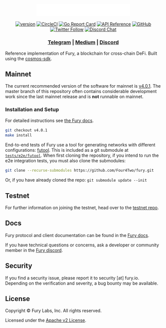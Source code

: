 <p align="center">
  <img src="./fury-logo.svg" width="300">
</p>

<div align="center">

[![version](https://img.shields.io/github/tag/four4two/fury.svg)](https://github.com/four4two/fury/releases/latest)
[![CircleCI](https://circleci.com/gh/Four4Two/fury/tree/master.svg?style=shield)](https://circleci.com/gh/Four4Two/fury/tree/master)
[![Go Report Card](https://goreportcard.com/badge/github.com/four4two/fury)](https://goreportcard.com/report/github.com/four4two/fury)
[![API Reference](https://godoc.org/github.com/Four4Two/fury?status.svg)](https://godoc.org/github.com/Four4Two/fury)
[![GitHub](https://img.shields.io/github/license/four4two/fury.svg)](https://github.com/Four4Two/fury/blob/master/LICENSE.md)
[![Twitter Follow](https://img.shields.io/twitter/follow/FURY_CHAIN.svg?label=Follow&style=social)](https://twitter.com/FURY_CHAIN)
[![Discord Chat](https://img.shields.io/discord/704389840614981673.svg)](https://discord.com/invite/kQzh3Uv)

</div>

<div align="center">

### [Telegram](https://t.me/furylabs) | [Medium](https://medium.com/four4two) | [Discord](https://discord.gg/JJYnuCx)

</div>

Reference implementation of Fury, a blockchain for cross-chain DeFi. Built using the [cosmos-sdk](https://github.com/cosmos/cosmos-sdk).

## Mainnet

The current recommended version of the software for mainnet is [v4.0.1](https://github.com/Four4Two/fury/releases/tag/v0.23.0). The master branch of this repository often contains considerable development work since the last mainnet release and is __not__ runnable on mainnet.

### Installation and Setup
For detailed instructions see [the Fury docs](https://docs.fury.io/docs/participate/validator-node).

```bash
git checkout v4.0.1
make install
```

End-to-end tests of Fury use a tool for generating networks with different configurations: [futool](https://github.com/Four4Two/futool).
This is included as a git submodule at [`tests/e2e/futool`](tests/e2e/futool/).
When first cloning the repository, if you intend to run the e2e integration tests, you must also
clone the submodules:
```bash
git clone --recurse-submodules https://github.com/Four4Two/fury.git
```

Or, if you have already cloned the repo: `git submodule update --init`

## Testnet

For further information on joining the testnet, head over to the [testnet repo](https://github.com/Four4Two/fury-testnets).

## Docs

Fury protocol and client documentation can be found in the [Fury docs](https://docs.fury.io).

If you have technical questions or concerns, ask a developer or community member in the [Fury discord](https://discord.com/invite/kQzh3Uv).

## Security

If you find a security issue, please report it to security [at] fury.io. Depending on the verification and severity, a bug bounty may be available.

## License

Copyright © Fury Labs, Inc. All rights reserved.

Licensed under the [Apache v2 License](LICENSE.md).
